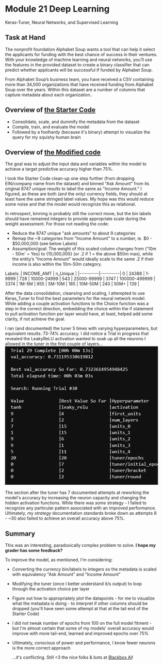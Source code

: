 # Module 21 Deep Learning

Keras-Tuner, Neural Networks, and Supervised Learning

## Task at Hand

The nonprofit foundation Alphabet Soup wants a tool that can help it select the applicants for funding with the best chance of success in their ventures. With your knowledge of machine learning and neural networks, you’ll use the features in the provided dataset to create a binary classifier that can predict whether applicants will be successful if funded by Alphabet Soup.

From Alphabet Soup’s business team, you have received a CSV containing more than 34,000 organizations that have received funding from Alphabet Soup over the years. Within this dataset are a number of columns that capture metadata about each organization..

## Overview of [the Starter Code](https://nbviewer.jupyter.org/github/famndox/M21-deep-learning/blob/main/Starter_Code/Starter_Code.ipynb)<br>

* Consolidate, scale, and dummify the metadata from the dataset
* Compile, train, and evaluate the model
* Followed by a foolhardy (because it's binary) attempt to visualize the query for my squishy human brain

## Overview of [the Modified code](https://nbviewer.jupyter.org/github/famndox/M21-deep-learning/blob/main/Starter_Code/Modified.ipynb)<br>

The goal was to adjust the input data and variables within the model to achieve a target predictive accuracy higher than 75%. 

I took the Starter Code clean-up one step further (from dropping EIN/company name from the dataset) and binned "Ask Amount" from its original 8747 unique results to label the same as "Income Amount." I figured, as these are both (and the only) currency fields, they should at least have the same stringed label values. My hope was this would reduce some noise and that the model would recognize this as relational. 

In retrospect, binning is probably still the correct move, but the bin labels should have remained integers to provide appropriate scale during the weight assessment. For those not reading the code:
* Reduce the 8747 unique "ask amounts" to about 9 categories
* Remap the ~9 categories from "Income Amount" to a number, ie. $0 - $50,000,000 (see below Labels)
* Assumption/goal: The weight of this scaled column changes from {'10m - 50m' = Yes} to {10,000,000} (or .2 if 1 = the above $50m max), while the entity’s "Income Amount" would ideally scale to the same .2 if their income is also within the 10m-50m category. 

Labels:
| INCOME_AMT | n_Unique |
|----------|----------|
0  |            24388 |
1-9999  |         728 |
10000-24999  |    543 |
25000-99999  |   3747 |
100000-499999  | 3374 |
1M-5M  |          955 |
5M-10M  |         185 |
10M-50M  |        240 |
50M+  |           139 |

After the data consolidation, cleansing and scaling, I attempted to use Keras_Tuner to find the best parameters for the neural network model. While adding a couple activation functions to the Choice function was a step in the correct direction, embedding the choice within the if statement to pull activation function per layer would have, at least, helped add some clarity, if not achieve the goal. 

I ran (and documented) the tuner 5 times with varying hyperparameters, but equivalent results: 73-74% accuracy. I did notice a Trial in progress that revealed the LeakyReLU activation wanted to soak up all the neurons I allowed in the tuner in the first couple of layers... <br> ![Map Image](check_this.png "Leaky") <br>

The section after the tuner has 7 documented attempts at reworking the model's accuracy by increasing the neuron capacity and changing the hidden activation functions. While there was *some* strategy - I failed to recognize any particular pattern associated with an improved performance. Ultimately, my *strategy* documentation standards broke down as attempts 8 - ~30 also failed to achieve an overall accuracy above 75%. 

## Summary

This was an interesting, paradoxically complex problem to solve. **I hope my grader has some feedback?** 

To improve the model, as mentioned, I'm considering:

* Converting the currency bin/labels to integers so the metadata is scaled with equivalency "Ask Amount" and "Income Amount"
* Modifying the tuner (once I better understand it/s output) to loop through the activation choice per layer
* Figure out how to appropriately plot the datapoints - for me to visualize what the metadata is doing - to interpret if other columns should be dropped (you'll have seen some attempt at that at the tail end of the Starter Code)
* I did not tweak number of epochs from 100 on the full model fitment - but I'm almost certain that some of my models' overall accuracy would improve with more tail-end, learned and improved epochs over 75%
* Ultimately, conscious of power and performance, I know fewer neurons is the more correct approach

  ...it's conflicting. Still <3 the nice folks & bots at <a href='https://www.blackbox.ai/'>Blackbox AI</a>!
